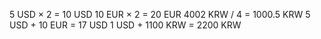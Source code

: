 5 USD × 2 = 10 USD
10 EUR × 2 = 20 EUR 
4002 KRW / 4 = 1000.5 KRW 
5 USD + 10 EUR = 17 USD 
1 USD + 1100 KRW = 2200 KRW